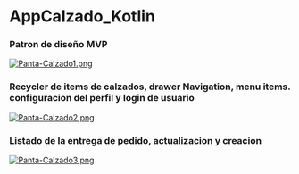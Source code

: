 # AppCalzado_Kotlin

### Patron de diseño MVP
[![Panta-Calzado1.png](https://i.postimg.cc/1X7BYd9K/Panta-Calzado1.png)](https://postimg.cc/K3Lt1J3K)

### Recycler de items de calzados, drawer Navigation, menu items. configuracion del perfil y login de usuario
[![Panta-Calzado2.png](https://i.postimg.cc/fT41ZtZj/Panta-Calzado2.png)](https://postimg.cc/6T0MfQ8y)

### Listado de la entrega de pedido, actualizacion y creacion 
[![Panta-Calzado3.png](https://i.postimg.cc/50SQ0QTY/Panta-Calzado3.png)](https://postimg.cc/G89mgtcd)
